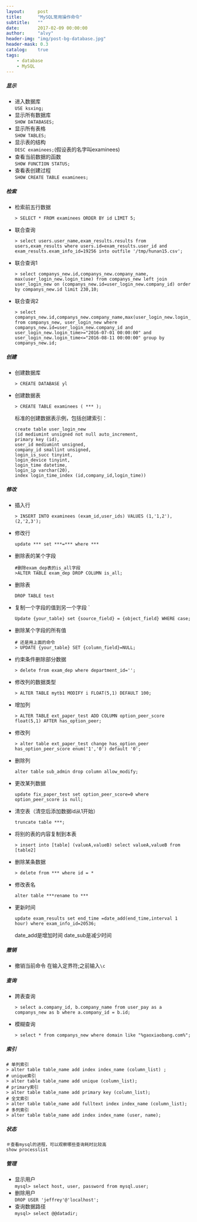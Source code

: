 ```yaml
---
layout:     post
title:      "MySQL常用操作命令"
subtitle:   ""
date:       2017-02-09 00:00:00
author:     "alvy"
header-img: "img/post-bg-database.jpg"
header-mask: 0.3
catalog:    true
tags:
    - database
    - MySQL
---
```


##### 显示    

- 进入数据库    
  `USE ksxing;`  
- 显示所有数据库    
  `SHOW DATABASES;`  
- 显示所有表格    
  `SHOW TABLES;`  
- 显示表的结构    
  `DESC examinees;`(假设表的名字叫examinees)
- 查看当前数据的函数    
  `SHOW FUNCTION STATUS;`
- 查看表创建过程    
  `SHOW CREATE TABLE examinees;`

##### 检索  

- 检索前五行数据

  ```
  > SELECT * FROM examinees ORDER BY id LIMIT 5;
  ```


- 联合查询

  ```
  > select users.user_name,exam_results.results from users,exam_results where users.id=exam_results.user_id and exam_results.exam_info_id=19256 into outfile '/tmp/hunan15.csv';
  ```


- 联合查询1

  ```
  > select companys_new.id,companys_new.company_name, max(user_login_new.login_time) from companys_new left join user_login_new on (companys_new.id=user_login_new.company_id) order by companys_new.id limit 230,10;
  ```


- 联合查询2

  ```
  > select companys_new.id,companys_new.company_name,max(user_login_new.login_time) from companys_new, user_login_new where companys_new.id=user_login_new.company_id and user_login_new.login_time>="2016-07-01 00:00:00" and user_login_new.login_time<="2016-08-11 00:00:00" group by companys_new.id;
  ```

##### 创建  

- 创建数据库

  ```
  > CREATE DATABASE yl
  ```


- 创建数据表    
    ```
    > CREATE TABLE examinees ( *** );
    ```

    标准的创建数据表示例，包括创建索引：
    ```shell
    create table user_login_new 
    (id mediumint unsigned not null auto_increment,
    primary key (id), 
    user_id mediumint unsigned, 
    company_id smallint unsigned, 
    login_is_succ tinyint, 
    login_device tinyint, 
    login_time datetime, 
    login_ip varchar(20),
    index login_time_index (id,company_id,login_time))
    ```

##### 修改

- 插入行

  ```
  > INSERT INTO examinees (exam_id,user_ids) VALUES (1,'1,2'),(2,'2,3');
  ```


- 修改行    
    ```shell
    update *** set ***=*** where ***
    ```

- 删除表的某个字段    
    ```shell
    #删除exam_dep表的is_all字段
    >ALTER TABLE exam_dep DROP COLUMN is_all;
    ```

- 删除表    
    ```shell
    DROP TABLE test
    ```

- 复制一个字段的值到另一个字段    `

    ```
    Update {your_table} set {source_field} = {object_field} WHERE case;
    ```
- 删除某个字段的所有值    
    ```shell
    # 还是用上面的命令 
    > UPDATE {your_table} SET {column_field}=NULL;
    ```
- 约束条件删除部分数据    
    ```shell
    > delete from exam_dep where department_id='';
    ```
- 修改列的数据类型    
    ```shell
    > ALTER TABLE mytb1 MODIFY i FLOAT(5,1) DEFAULT 100;
    ```
- 增加列    
    ```shell
    > ALTER TABLE ext_paper_test ADD COLUMN option_peer_score float(5,1) AFTER has_option_peer;
    ```
- 修改列  
    ```shell
    > alter table ext_paper_test change has_option_peer has_option_peer_score enum('1','0') default '0';
    ```
- 删除列        
    ```shell
    alter table sub_admin drop column allow_modify;
    ```
- 更改某列数据     
    ```shell
    update fix_paper_test set option_peer_score=0 where option_peer_score is null;
    ```
- 清空表（清空后添加数据id从1开始）    
    ```shell
    truncate table ***;
    ```
- 将别的表的内容复制到本表    
    ```shell
    > insert into [table] (valueA,valueB) select valueA,valueB from [table2]
    ```
- 删除某条数据    
    ```shell
    > delete from *** where id = *
    ```
- 修改表名    
    ```shell
    alter table ***rename to ***
    ```
- 更新时间
    ```
    update exam_results set end_time =date_add(end_time,interval 1 hour) where exam_info_id=20536;
    ```
    date_add是增加时间
    date_sub是减少时间

##### 撤销

- 撤销当前命令    在输入定界符;之前输入`\c`

##### 查询

- 跨表查询

    ```
    > select a.company_id, b.company_name from user_pay as a companys_new as b where a.company_id = b.id;
    ```

- 模糊查询

    ```
    > select * from companys_new where domain like "%gaoxiaobang.com%";
    ```

##### 索引

```shell
# 单列索引
> alter table table_name add index index_name (column_list) ;
# unique索引
> alter table table_name add unique (column_list);
# primary索引
> alter table table_name add primary key (column_list);
# 全文索引
> alter table table_name add fulltext index index_name (column_list);
# 多列索引
> alter table table_name add index index_name (user, name);
```
##### 状态

```shell
＃查看mysql的进程，可以观察哪些查询耗时比较高
show processlist
```
##### 管理    

- 显示用户    
  `mysql> select host, user, password from mysql.user;`    
- 删除用户    
  `DROP USER 'jeffrey'@'localhost';`    
- 查询数据路径    
  `mysql> select @@datadir;`